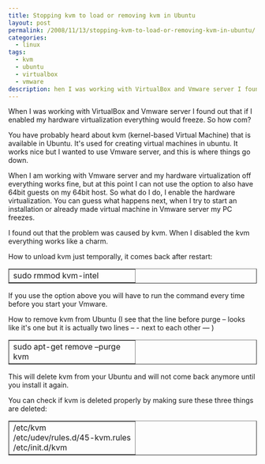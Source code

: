```yaml
---
title: Stopping kvm to load or removing kvm in Ubuntu
layout: post
permalink: /2008/11/13/stopping-kvm-to-load-or-removing-kvm-in-ubuntu/
categories:
  - linux
tags:
  - kvm
  - ubuntu
  - virtualbox
  - vmware
description: hen I was working with VirtualBox and Vmware server I found out that if I enabled my hardware virtualization everything would freeze. So how com?
---
```

When I was working with VirtualBox and Vmware server I found out that if I enabled my hardware virtualization everything would freeze. So how com?

You have probably heard about kvm (kernel-based Virtual Machine) that is available in Ubuntu. It's used for creating virtual machines in ubuntu. It works nice but I wanted to use Vmware server, and this is where things go down.

When I am working with Vmware server and my hardware virtualization off everything works fine, but at this point I can not use the option to also have 64bit guests on my 64bit host. So what do I do, I enable the hardware virtualization. You can guess what happens next, when I try to start an installation or already made virtual machine in Vmware server my PC freezes.

I found out that the problem was caused by kvm. When I disabled the kvm everything works like a charm.

How to unload kvm just temporally, it comes back after restart:

<table border="1" cellspacing="0" cellpadding="4" width="100%">
  <col width="256"></col> <tr>
    <td width="100%" valign="top">
      sudo rmmod kvm-intel
    </td>
  </tr>
</table>

If you use the option above you will have to run the command every time before you start your Vmware.

How to remove kvm from Ubuntu (I see that the line before purge – looks like it's one but it is actually two lines &#8211; - next to each other &#8212; )

<table border="1" cellspacing="0" cellpadding="4" width="100%">
  <col width="256"></col> <tr>
    <td width="100%" valign="top">
      sudo apt-get remove &#8211;purge kvm
    </td>
  </tr>
</table>

This will delete kvm from your Ubuntu and will not come back anymore until you install it again.

You can check if kvm is deleted properly by making sure these three things are deleted:

<table border="1" cellspacing="0" cellpadding="4" width="100%">
  <col width="256"></col> <tr>
    <td width="100%" valign="top">
      /etc/kvm<br /> /etc/udev/rules.d/45-kvm.rules<br /> /etc/init.d/kvm
    </td>
  </tr>
</table>